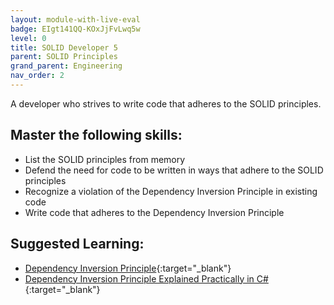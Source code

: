 ```yaml
---
layout: module-with-live-eval
badge: EIgt141QQ-KOxJjFvLwq5w
level: 0
title: SOLID Developer 5
parent: SOLID Principles
grand_parent: Engineering
nav_order: 2
---
```

A developer who strives to write code that adheres to the SOLID principles.

## Master the following skills:

- List the SOLID principles from memory
- Defend the need for code to be written in ways that adhere to the SOLID principles
- Recognize a violation of the Dependency Inversion Principle in existing code
- Write code that adheres to the Dependency Inversion Principle

## Suggested Learning:

- [Dependency Inversion Principle](https://www.youtube.com/watch?v=9oHY5TllWaU&list=PLZlA0Gpn_vH9kocFX7R7BAe_CvvOCO_p9&index=5){:target="\_blank"}
- [Dependency Inversion Principle Explained Practically in C#](https://www.youtube.com/watch?v=NnZZMkwI6KI){:target="\_blank"}

